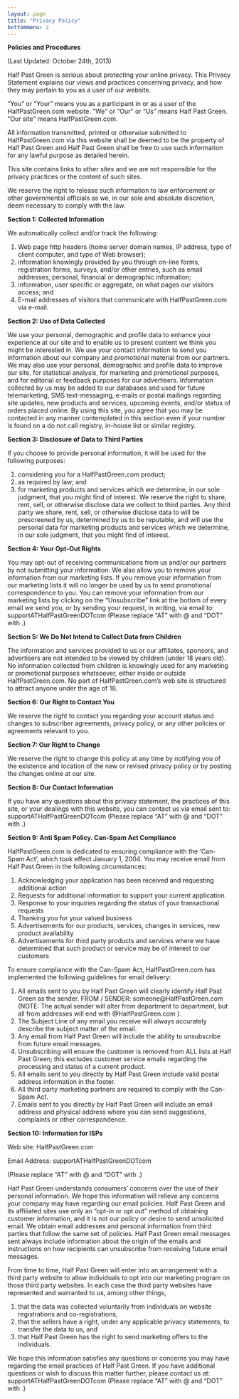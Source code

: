```yaml
---
layout: page
title: "Privacy Policy"
bottommenu: 2
---
```

<p><b>Policies and Procedures</b></p>
<p>(Last Updated: October 24th, 2013)</p>
<p>Half Past Green is serious about protecting your online privacy. This Privacy Statement explains our views and practices concerning privacy, and how they may pertain to you as a user of our website.</p>
<p>“You” or “Your” means you as a participant in or as a user of the HalfPastGreen.com website. “We” or “Our” or “Us” means Half Past Green. “Our site” means HalfPastGreen.com.</p>
<p>All information transmitted, printed or otherwise submitted to HalfPastGreen.com via this website shall be deemed to be the property of Half Past Green and Half Past Green shall be free to use such information for any lawful purpose as detailed herein.</p>
<p>This site contains links to other sites and we are not responsible for the privacy practices or the content of such sites.</p>
<p>We reserve the right to release such information to law enforcement or other governmental officials as we, in our sole and absolute discretion, deem necessary to comply with the law.</p>
<p><b>Section 1: Collected Information</b></p>
<p>We automatically collect and/or track the following:</p>
<ol>
<li>Web page http headers (home server domain names, IP address, type of client computer, and type of Web browser);</li>
<li>information knowingly provided by you through on-line forms, registration forms, surveys, and/or other entries, such as email addresses, personal, financial or demographic information;</li>
<li>information, user specific or aggregate, on what pages our visitors access; and</li>
<li>E-mail addresses of visitors that communicate with HalfPastGreen.com via e-mail.</li>
</ol>
<p><b>Section 2: Use of Data Collected</b></p>
<p>We use your personal, demographic and profile data to enhance your experience at our site and to enable us to present content we think you might be interested in. We use your contact information to send you information about our company and promotional material from our partners. We may also use your personal, demographic and profile data to improve our site, for statistical analysis, for marketing and promotional purposes, and for editorial or feedback purposes for our advertisers. Information collected by us may be added to our databases and used for future telemarketing, SMS text-messaging, e-mails or postal mailings regarding site updates, new products and services, upcoming events, and/or status of orders placed online. By using this site, you agree that you may be contacted in any manner contemplated in this section even if your number is found on a do not call registry, in-house list or similar registry.</p>
<p><b>Section 3: Disclosure of Data to Third Parties</b></p>
<p>If you choose to provide personal information, it will be used for the following purposes:</p>
<ol>
<li>considering you for a HalfPastGreen.com product;</li>
<li>as required by law; and</li>
<li>for marketing products and services which we determine, in our sole judgment, that you might find of interest. We reserve the right to share, rent, sell, or otherwise disclose data we collect to third parties. Any third party we share, rent, sell, or otherwise disclose data to will be prescreened by us, determined by us to be reputable, and will use the personal data for marketing products and services which we determine, in our sole judgment, that you might find of interest.</li>
</ol>
<p><b>Section 4: Your Opt-Out Rights</b></p>
<p>You may opt-out of receiving communications from us and/or our partners by not submitting your information. We also allow you to remove your information from our marketing lists. If you remove your information from our marketing lists it will no longer be used by us to send promotional correspondence to you. You can remove your information from our marketing lists by clicking on the “Unsubscribe” link at the bottom of every email we send you, or by sending your request, in writing, via email to: supportATHalfPastGreenDOTcom (Please replace “AT” with @ and “DOT” with .)</p>
<p><b>Section 5: We Do Not Intend to Collect Data from Children</b></p>
<p>The information and services provided to us or our affiliates, sponsors, and advertisers are not intended to be viewed by children (under 18 years old). No information collected from children is knowingly used for any marketing or promotional purposes whatsoever, either inside or outside HalfPastGreen.com. No part of HalfPastGreen.com’s web site is structured to attract anyone under the age of 18.</p>
<p><b>Section 6: Our Right to Contact You</b></p>
<p>We reserve the right to contact you regarding your account status and changes to subscriber agreements, privacy policy, or any other policies or agreements relevant to you.</p>
<p><b>Section 7: Our Right to Change</b></p>
<p>We reserve the right to change this policy at any time by notifying you of the existence and location of the new or revised privacy policy or by posting the changes online at our site.</p>
<p><b>Section 8: Our Contact Information</b></p>
<p>If you have any questions about this privacy statement, the practices of this site, or your dealings with this website, you can contact us via email sent to: supportATHalfPastGreenDOTcom (Please replace “AT” with @ and “DOT” with .)</p>
<p><b>Section 9: Anti Spam Policy. Can-Spam Act Compliance</b></p>
<p>HalfPastGreen.com is dedicated to ensuring compliance with the ‘Can-Spam Act’, which took effect January 1, 2004. You may receive email from Half Past Green in the following circumstances:</p>
<ol>
<li>Acknowledging your application has been received and requesting additional action</li>
<li>Requests for additional information to support your current application</li>
<li>Response to your inquiries regarding the status of your transactional requests</li>
<li>Thanking you for your valued business</li>
<li>Advertisements for our products, services, changes in services, new product availability</li>
<li>Advertisements for third party products and services where we have determined that such product or service may be of interest to our customers</li>
</ol>
<p>To ensure compliance with the Can-Spam Act, HalfPastGreen.com has implemented the following guidelines for email delivery:</p>
<ol>
<li>All emails sent to you by Half Past Green will clearly identify Half Past Green as the sender. FROM / SENDER: someone@HalfPastGreen.com (NOTE: The actual sender will alter from department to department, but all from addresses will end with @HalfPastGreen.com ).</li>
<li>The Subject Line of any email you receive will always accurately describe the subject matter of the email.</li>
<li>Any email from Half Past Green will include the ability to unsubscribe from future email messages.</li>
<li>Unsubscribing will ensure the customer is removed from ALL lists at Half Past Green; this excludes customer service emails regarding the processing and status of a current product.</li>
<li>All emails sent to you directly by Half Past Green include valid postal address information in the footer.</li>
<li>All third party marketing partners are required to comply with the Can-Spam Act.</li>
<li>Emails sent to you directly by Half Past Green will include an email address and physical address where you can send suggestions, complaints or other correspondence.</li>
</ol>
<p><b>Section 10: Information for ISPs</b></p>
<p>Web site: HalfPastGreen.com</p>
<p>Email Address: supportATHalfPastGreenDOTcom</p>
<p>(Please replace “AT” with @ and “DOT” with .)</p>
<p>Half Past Green understands consumers’ concerns over the use of their personal information. We hope this information will relieve any concerns your company may have regarding our email policies. Half Past Green and its affiliated sites use only an “opt-in or opt out” method of obtaining customer information, and it is not our policy or desire to send unsolicited email. We obtain email addresses and personal information from third parties that follow the same set of policies. Half Past Green email messages sent always include information about the origin of the emails and instructions on how recipients can unsubscribe from receiving future email messages.</p>
<p>From time to time, Half Past Green will enter into an arrangement with a third party website to allow individuals to opt into our marketing program on those third party websites. In each case the third party websites have represented and warranted to us, among other things,</p>
<ol>
<li>that the data was collected voluntarily from individuals on website registrations and co-registrations,</li>
<li>that the sellers have a right, under any applicable privacy statements, to transfer the data to us, and</li>
<li>that Half Past Green has the right to send marketing offers to the individuals.</li>
</ol>
<p>We hope this information satisfies any questions or concerns you may have regarding the email practices of Half Past Green. If you have additional questions or wish to discuss this matter further, please contact us at: supportATHalfPastGreenDOTcom (Please replace “AT” with @ and “DOT” with .)</p>

